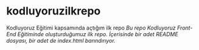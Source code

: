 # kodluyoruzilkrepo
Kodluyoruz Eğitimi kapsamında açtığım ilk repo
*Bu repo Kodluyoruz Front-End Eğitiminde oluşturduğumuz ilk repo. İçerisinde bir adet README dosyası, bir adet de index.html barındırıyor.*
